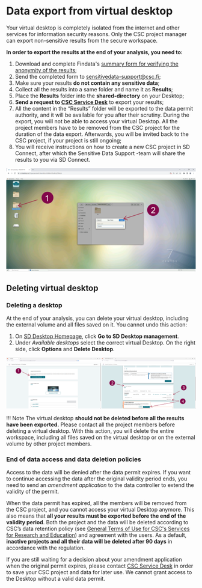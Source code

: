 # Data export from virtual desktop

Your virtual desktop is completely isolated from the internet and other services for information security reasons. Only the CSC project manager can export non-sensitive results from the secure workspace.

**In order to export the results at the end of your analysis, you need to:**

1. Download and complete Findata's [summary form for verifying the anonymity of the results](https://findata.fi/summary-form-verifying-anonymity-of-results);
2. Send the completed form to sensitivedata-support@csc.fi;
3. Make sure your results **do not contain any sensitive data**;
4. Collect all the results into a same folder and name it as **Results**;
5. Place the **Results** folder into the **shared-directory** on your Desktop;
6. **Send a request to [CSC Service Desk](../../support/contact.md)** to export your results;
7. All the content in the “Results” folder will be exported to the data permit authority, and it will be available for you after their scrutiny. During the export, you will not be able to access your virtual Desktop. All the project members have to be removed from the CSC project for the duration of the data export. Afterwards, you will be invited back to the CSC project, if your project is still ongoing;
8. You will receive instructions on how to create a new CSC project in SD Connect, after which the Sensitive Data Support -team will share the results to you via SD Connect.

[![Desktop-register-export](images/desktop/desktop-register-exp.png)](images/desktop/desktop-register-exp.png)


## Deleting virtual desktop

### Deleting a desktop

At the end of your analysis, you can delete your virtual desktop, including the external volume and all files saved on it. You cannot undo this action:

 1. On [SD Desktop Homepage](https://sd-desktop.csc.fi), click **Go to SD Desktop management**.
 2. Under *Available desktops* select the correct virtual Desktop. On the right side, click **Options** and **Delete Desktop**.

[![Desktop-delete](images/desktop/desktop-deleting.png)](images/desktop/desktop-deleting.png)

!!! Note
    The virtual desktop **should not be deleted before all the results have been exported.** Please contact all the project members before deleting a virtual desktop. With this action, you will delete the entire workspace, including all files saved on the virtual desktop or on the external volume by other project members.

### End of data access and data deletion policies

Access to the data will be denied after the data permit expires. If you want to continue accessing the data after the original validity period ends, you need to send an *amendment application* to the data controller to extend the validity of the permit.

When the data permit has expired, all the members will be removed from the CSC project, and you cannot access your virtual Desktop anymore. This also means that **all your results must be exported before the end of the validity period**. Both the project and the data will be deleted according to CSC’s data retention policy (see [General Terms of Use for CSC's Services for Research and Education](https://research.csc.fi/general-terms-of-use)) and agreement with the users. As a default, **inactive projects and all their data will be deleted after 90 days** in accordance with the regulation.

If you are still waiting for a decision about your amendment application when the original permit expires, please contact [CSC Service Desk](../../support/contact.md) in order to save your CSC project and data for later use. We cannot grant access to the Desktop without a valid data permit.
